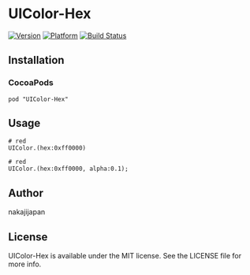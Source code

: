 # UIColor-Hex

[![Version](http://cocoapod-badges.herokuapp.com/v/UIColor-Hex/badge.png)](http://cocoadocs.org/docsets/UIColor-Hex)
[![Platform](http://cocoapod-badges.herokuapp.com/p/UIColor-Hex/badge.png)](http://cocoadocs.org/docsets/UIColor-Hex)
[![Build Status](https://travis-ci.org/nakajijapan/UIColor-Hex.png?branch=master)](https://travis-ci.org/nakajijapan/UIColor-Hex)

## Installation

### CocoaPods

```
pod "UIColor-Hex"
```

## Usage

```
# red
UIColor.(hex:0xff0000)

# red
UIColor.(hex:0xff0000, alpha:0.1);
```

## Author

nakajijapan

## License

UIColor-Hex is available under the MIT license. See the LICENSE file for more info.
